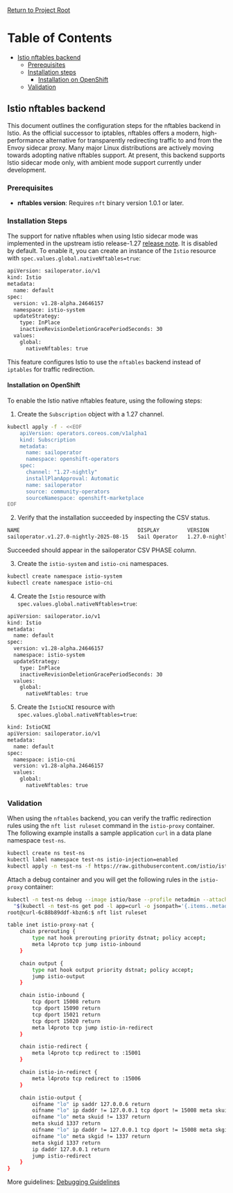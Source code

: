 [Return to Project Root](../README.md)

# Table of Contents

- [Istio nftables backend](#istio-nftables-backend)
  - [Prerequisites](#prerequisites)
  - [Installation steps](#installation-steps)
	  - [Installation on OpenShift](#installation-on-openshift)
  - [Validation](#validation)

## Istio nftables backend

This document outlines the configuration steps for the nftables backend in Istio. As the official successor to iptables, nftables offers a modern, high-performance alternative for transparently redirecting traffic to and from the Envoy sidecar proxy. Many major Linux distributions are actively moving towards adopting native nftables support. At present, this backend supports Istio sidecar mode only, with ambient mode support currently under development.

### Prerequisites

- **nftables version**: Requires `nft` binary version 1.0.1 or later.

### Installation Steps

The support for native nftables when using Istio sidecar mode was implemented in the upstream istio release-1.27 [release note](https://github.com/istio/istio/blob/master/releasenotes/notes/nftables-sidecar.yaml). It is disabled by default. To enable it, you can create an instance of the `Istio` resource with `spec.values.global.nativeNftables=true`:

```sh
apiVersion: sailoperator.io/v1
kind: Istio
metadata:
  name: default
spec:
  version: v1.28-alpha.24646157
  namespace: istio-system
  updateStrategy:
    type: InPlace
    inactiveRevisionDeletionGracePeriodSeconds: 30
  values:
    global:
      nativeNftables: true
```

This feature configures Istio to use the `nftables` backend instead of `iptables` for traffic redirection.

#### Installation on OpenShift

To enable the Istio native nftables feature, using the following steps:

1. Create the `Subscription` object with a 1.27 channel.

```sh
kubectl apply -f - <<EOF
    apiVersion: operators.coreos.com/v1alpha1
    kind: Subscription
    metadata:
      name: sailoperator
      namespace: openshift-operators
    spec:
      channel: "1.27-nightly"
      installPlanApproval: Automatic
      name: sailoperator
      source: community-operators
      sourceNamespace: openshift-marketplace
EOF
```

2. Verify that the installation succeeded by inspecting the CSV status.

```sh
NAME                                      DISPLAY         VERSION                     REPLACES                                  PHASE
sailoperator.v1.27.0-nightly-2025-08-15   Sail Operator   1.27.0-nightly-2025-08-15   sailoperator.v1.27.0-nightly-2025-08-14   Succeeded
```

Succeeded should appear in the sailoperator CSV PHASE column.

3. Create the `istio-system` and `istio-cni` namespaces.

```sh
kubectl create namespace istio-system
kubectl create namespace istio-cni
```

4. Create the `Istio` resource with `spec.values.global.nativeNftables=true`:

```sh
apiVersion: sailoperator.io/v1
kind: Istio
metadata:
  name: default
spec:
  version: v1.28-alpha.24646157
  namespace: istio-system
  updateStrategy:
    type: InPlace
    inactiveRevisionDeletionGracePeriodSeconds: 30
  values:
    global:
      nativeNftables: true
```

5. Create the `IstioCNI` resource with `spec.values.global.nativeNftables=true`:

```sh
kind: IstioCNI
apiVersion: sailoperator.io/v1
metadata:
  name: default
spec:
  namespace: istio-cni
  version: v1.28-alpha.24646157
  values:
    global:
      nativeNftables: true
```

### Validation

When using the `nftables` backend, you can verify the traffic redirection rules using the `nft list ruleset` command in the `istio-proxy` container. The following example installs a sample application `curl` in a data plane namespace `test-ns`.

```sh
kubectl create ns test-ns
kubectl label namespace test-ns istio-injection=enabled
kubectl apply -n test-ns -f https://raw.githubusercontent.com/istio/istio/refs/heads/master/samples/curl/curl.yaml
```

Attach a debug container and you will get the following rules in the `istio-proxy` container:

```sh
kubectl -n test-ns debug --image istio/base --profile netadmin --attach -t -i \
  "$(kubectl -n test-ns get pod -l app=curl -o jsonpath='{.items..metadata.name}')"
root@curl-6c88b89ddf-kbzn6:$ nft list ruleset

table inet istio-proxy-nat {
	chain prerouting {
		type nat hook prerouting priority dstnat; policy accept;
		meta l4proto tcp jump istio-inbound
	}

	chain output {
		type nat hook output priority dstnat; policy accept;
		jump istio-output
	}

	chain istio-inbound {
		tcp dport 15008 return
		tcp dport 15090 return
		tcp dport 15021 return
		tcp dport 15020 return
		meta l4proto tcp jump istio-in-redirect
	}

	chain istio-redirect {
		meta l4proto tcp redirect to :15001
	}

	chain istio-in-redirect {
		meta l4proto tcp redirect to :15006
	}

	chain istio-output {
		oifname "lo" ip saddr 127.0.0.6 return
		oifname "lo" ip daddr != 127.0.0.1 tcp dport != 15008 meta skuid 1337 jump istio-in-redirect
		oifname "lo" meta skuid != 1337 return
		meta skuid 1337 return
		oifname "lo" ip daddr != 127.0.0.1 tcp dport != 15008 meta skgid 1337 jump istio-in-redirect
		oifname "lo" meta skgid != 1337 return
		meta skgid 1337 return
		ip daddr 127.0.0.1 return
		jump istio-redirect
	}
}
```

More guidelines: [Debugging Guidelines](https://github.com/istio/istio/tree/master/tools/istio-nftables/pkg#debugging-guidelines)
